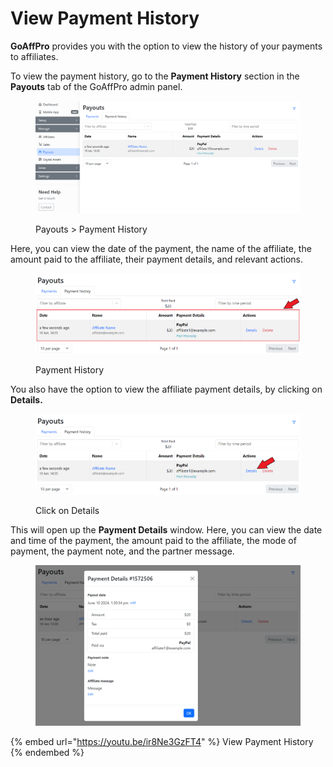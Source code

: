 # View Payment History

**GoAffPro** provides you with the option to view the history of your payments to affiliates.

To view the payment history, go to the **Payment History** section in the **Payouts** tab of the GoAffPro admin panel.

<figure><img src="../../.gitbook/assets/image (78).png" alt=""><figcaption><p>Payouts > Payment History </p></figcaption></figure>

Here, you can view the date of the payment, the name of the affiliate, the amount paid to the affiliate, their payment details, and relevant actions.

<figure><img src="../../.gitbook/assets/Screenshot 2024-06-10 1433639.png" alt=""><figcaption><p>Payment History</p></figcaption></figure>

You also have the option to view the affiliate payment details, by clicking on **Details.**

<figure><img src="../../.gitbook/assets/Screenshot 2024-06-10 14332639.png" alt=""><figcaption><p>Click on Details</p></figcaption></figure>

This will open up the **Payment Details** window. Here, you can view the date and time of the payment, the amount paid to the affiliate, the mode of payment, the payment note, and the partner message.&#x20;

<figure><img src="../../.gitbook/assets/image (79).png" alt=""><figcaption></figcaption></figure>

{% embed url="https://youtu.be/ir8Ne3GzFT4" %}
View Payment History
{% endembed %}
